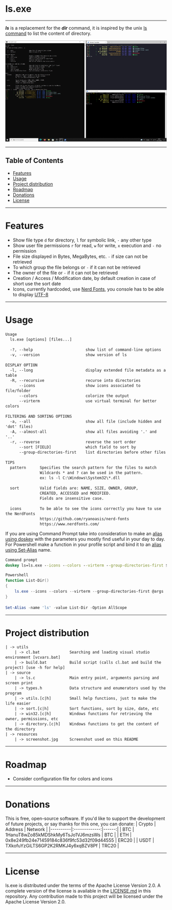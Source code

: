 
# ls.exe
---
_**ls**_ is a replacement for the _**dir**_ command, it is inspired by the unix [ls command](https://en.wikipedia.org/wiki/Ls) to list the content of directory.

![Screenshots of ls](resources/screenshot.jpg)

---
## Table of Contents
- [Features](#features)
- [Usage](#usage)
- [Project distribution](#project-distribution)
- [Roadmap](#roadmap)
- [Donations](#donations)
- [License](#license)

---
# Features
* Show file type `d` for directory, `l` for symbolic link, `-` any other type
* Show user file permissions `r` for read, `w` for write, `x` execution and `-` no permission
* File size displayed in Bytes, MegaBytes, etc. `-` if size can not be retrieved
* To which group the file belongs or `-` if it can not be retrieved
* The owner of the file or `-` if it can not be retrieved
* Creation / Access / Modification date, by default creation in case of short use the sort date
* Icons, currently hardcoded, use [Nerd Fonts](https://github.com/ryanoasis/nerd-fonts), you console has to be able to display [UTF-8](https://en.wikipedia.org/wiki/UTF-8)

---
# Usage
```
Usage
  ls.exe [options] [files...]

  -?, --help                       show list of command-line options
  -v, --version                    show version of ls

DISPLAY OPTION
  -l, --long                       display extended file metadata as a table
  -R, --recursive                  recurse into directories
      --icons                      show icons associated to file/folder
      --colors                     colorize the output
      --virterm                    use virtual terminal for better colors

FILTERING AND SORTING OPTIONS
  -a, --all                        show all file (include hidden and 'dot' files)
  -A, --almost-all                 show all files avoiding '.' and '..'
  -r, --reverse                    reverse the sort order
      --sort [FIELD]               which field to sort by
      --group-directories-first    list directories before other files

TIPS
  pattern      Specifies the search pattern for the files to match
               Wildcards * and ? can be used in the pattern.
               ex: ls -l C:\Windows\System32\*.dll

  sort         Valid fields are: NAME, SIZE, OWNER, GROUP,
               CREATED, ACCESSED and MODIFIED.
               Fields are insensitive case.

  icons        To be able to see the icons correctly you have to use the NerdFonts
               https://github.com/ryanoasis/nerd-fonts
               https://www.nerdfonts.com/
```

If you are using Command Prompt take into consideration to make an [alias using doskey](https://docs.microsoft.com/en-us/windows-server/administration/windows-commands/doskey) with the parameters you mostly find useful in your day to day. For Powershell make a function in your profile script and bind it to an [alias using Set-Alias](https://docs.microsoft.com/en-us/powershell/module/microsoft.powershell.utility/set-alias?view=powershell-7.2) name.

```cmd
Command prompt
doskey ls=ls.exe --icons --colors --virterm --group-directories-first $*
```

```powershell
Powershell
function List-Dir()
{
    ls.exe --icons --colors --virterm --group-directories-first @args
}

Set-Alias -name 'ls' -value List-Dir -Option AllScope
```

---
# Project distribution
```
| -> utils
    | -> cl.bat             Searching and loading visual studio environment [vcvars.bat]
    | -> build.bat          Build script (calls cl.bat and build the project) [use -h for help]
| -> source
    | -> ls.c               Main entry point, arguments parsing and screen print
    | -> types.h            Data structure and enumerators used by the program
    | -> utils.[c|h]        Small help functions, just to make the life easier
    | -> sort.[c|h]         Sort functions, sort by size, date, etc
    | -> win32.[c|h]        Windows functions for retrieving the owner, permissions, etc
    | -> directory.[c|h]    Windows functions to get the content of the directory
| -> resources
    | -> screenshot.jpg     Screenshot used on this README
```

---
# Roadmap
* Consider configuration file for colors and icons
---
# Donations
This is free, open-source software. If you'd like to support the development of future projects, or say thanks for this one, you can donate:
| Crypto | Address | Network |
|----------|:-------------:|------:|
| BTC | 1HanuT8wZo85kMDShkMy6TsJo1VJ6mzsWs | BTC |
| ETH | 0x8e249fb24e71459184c836f9fc53d32f09d44555 | ERC20 |
| USDT | TXkofuYzGiLTS6GP2K2RMKJ4y6xqBZV8Pf | TRC20 |

---
# License
ls.exe is distributed under the terms of the Apache License Version 2.0. A complete version of the license is available in the [LICENSE.md](LICENSE.md) in this repository. Any contribution made to this project will be licensed under the Apache License Version 2.0.
